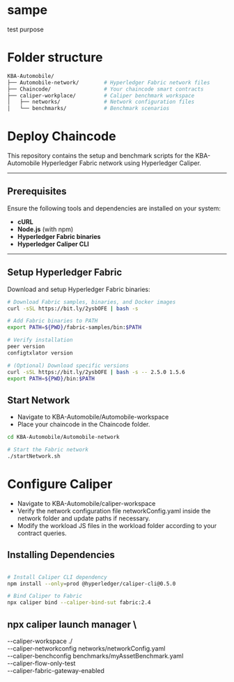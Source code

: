 # sampe
test purpose

# Folder structure
```bash
KBA-Automobile/
├── Automobile-network/        # Hyperledger Fabric network files
├── Chaincode/                 # Your chaincode smart contracts
├── caliper-workplace/         # Caliper benchmark workspace
│   ├── networks/              # Network configuration files
│   └── benchmarks/            # Benchmark scenarios
```

# Deploy Chaincode


This repository contains the setup and benchmark scripts for the KBA-Automobile Hyperledger Fabric network using Hyperledger Caliper.

---

## Prerequisites

Ensure the following tools and dependencies are installed on your system:

- **cURL**
- **Node.js** (with npm)
- **Hyperledger Fabric binaries**
- **Hyperledger Caliper CLI**

---


## Setup Hyperledger Fabric

Download and setup Hyperledger Fabric binaries:

```bash
# Download Fabric samples, binaries, and Docker images
curl -sSL https://bit.ly/2ysbOFE | bash -s

# Add Fabric binaries to PATH
export PATH=${PWD}/fabric-samples/bin:$PATH

# Verify installation
peer version
configtxlator version

# (Optional) Download specific versions
curl -sSL https://bit.ly/2ysbOFE | bash -s -- 2.5.0 1.5.6
export PATH=${PWD}/bin:$PATH
```

## Start Network
- Navigate to KBA-Automobile/Automobile-workspace
- Place your chaincode in the Chaincode folder.

```bash
cd KBA-Automobile/Automobile-network

# Start the Fabric network
./startNetwork.sh
```

# Configure Caliper
- Navigate to KBA-Automobile/caliper-workspace
- Verify the network configuration file networkConfig.yaml inside the network folder and update paths if necessary.
- Modify the workload JS files in the workload folder according to your contract queries.

## Installing Dependencies

```bash

# Install Caliper CLI dependency
npm install --only=prod @hyperledger/caliper-cli@0.5.0

# Bind Caliper to Fabric
npx caliper bind --caliper-bind-sut fabric:2.4
```

## npx caliper launch manager \
  --caliper-workspace ./ \
  --caliper-networkconfig networks/networkConfig.yaml \
  --caliper-benchconfig benchmarks/myAssetBenchmark.yaml \
  --caliper-flow-only-test \
  --caliper-fabric-gateway-enabled




